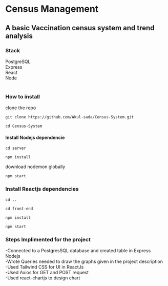 # Census Management

## A basic Vaccination census system and trend analysis

### Stack
PostgreSQL<br>
Express<br>
React<br>
Node<br>
<br>

### How to install

clone the repo 
```
git clone https://github.com/Akul-sada/Census-System.git
```

```
cd Census-System
```
#### Install Nodejs dependencie
```
cd server
```
```
npm install
```
download nodemon globally
```
npm start
```
### Install Reactjs dependencies

```
cd .. 
```
```
cd front-end
```
```
npm install
```
```
npm start
```

### Steps Implimented for the project <br>
-Connected to a PostgresSQL database and created table in Express Nodejs<br>
-Wrote Queries needed to draw the graphs given in the project description<br>
-Used Tailwind CSS for UI in ReactJs<br>
-Used Axios for GET and POST request<br>
-Used react-chartjs to design chart<br>


